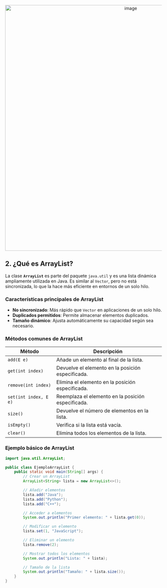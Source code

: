 <p align="center">
  <img width="792" alt="image" src="https://github.com/user-attachments/assets/bf72f843-1d0b-4d3a-b7c8-824be47a0780"/>
</p>

## **2. ¿Qué es ArrayList?**

La clase **`ArrayList`** es parte del paquete `java.util` y es una lista dinámica ampliamente utilizada en Java. Es similar al `Vector`, pero no está sincronizada, lo que la hace más eficiente en entornos de un solo hilo.

### **Características principales de ArrayList**
- **No sincronizado**: Más rápido que `Vector` en aplicaciones de un solo hilo.
- **Duplicados permitidos**: Permite almacenar elementos duplicados.
- **Tamaño dinámico**: Ajusta automáticamente su capacidad según sea necesario.

### **Métodos comunes de ArrayList**

| **Método**               | **Descripción**                                                                 |
|--------------------------|---------------------------------------------------------------------------------|
| `add(E e)`               | Añade un elemento al final de la lista.                                         |
| `get(int index)`         | Devuelve el elemento en la posición especificada.                               |
| `remove(int index)`      | Elimina el elemento en la posición especificada.                                |
| `set(int index, E e)`    | Reemplaza el elemento en la posición especificada.                              |
| `size()`                 | Devuelve el número de elementos en la lista.                                    |
| `isEmpty()`              | Verifica si la lista está vacía.                                                |
| `clear()`                | Elimina todos los elementos de la lista.                                        |

### **Ejemplo básico de ArrayList**
```java
import java.util.ArrayList;

public class EjemploArrayList {
    public static void main(String[] args) {
        // Crear un ArrayList
        ArrayList<String> lista = new ArrayList<>();

        // Añadir elementos
        lista.add("Java");
        lista.add("Python");
        lista.add("C++");

        // Acceder a elementos
        System.out.println("Primer elemento: " + lista.get(0));

        // Modificar un elemento
        lista.set(1, "JavaScript");

        // Eliminar un elemento
        lista.remove(2);

        // Mostrar todos los elementos
        System.out.println("Lista: " + lista);

        // Tamaño de la lista
        System.out.println("Tamaño: " + lista.size());
    }
}
```
